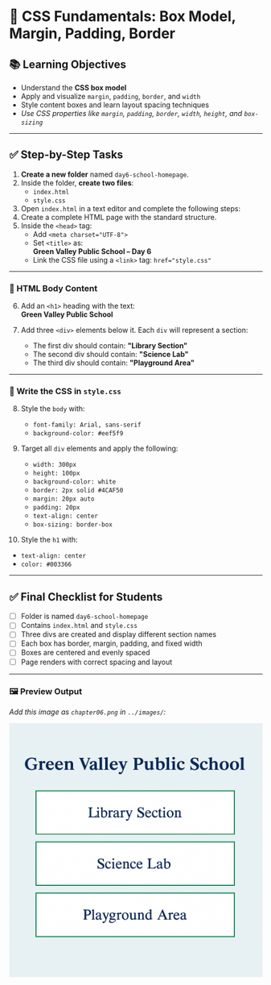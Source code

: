 # 📘 CSS Fundamentals: Box Model, Margin, Padding, Border

## 📚 Learning Objectives
- Understand the **CSS box model**
- Apply and visualize `margin`, `padding`, `border`, and `width`
- Style content boxes and learn layout spacing techniques
- *Use CSS properties like `margin`, `padding`, `border`, `width`, `height`, and `box-sizing`*

---

## ✅ Step-by-Step Tasks

1. **Create a new folder** named `day6-school-homepage`.
2. Inside the folder, **create two files**:
   - `index.html`
   - `style.css`
3. Open `index.html` in a text editor and complete the following steps:
4. Create a complete HTML page with the standard structure.
5. Inside the `<head>` tag:
   - Add `<meta charset="UTF-8">`
   - Set `<title>` as:  
     **Green Valley Public School – Day 6**
   - Link the CSS file using a `<link>` tag: `href="style.css"`

---

### 🔹 HTML Body Content

6. Add an `<h1>` heading with the text:  
   **Green Valley Public School**

7. Add three `<div>` elements below it. Each `div` will represent a section:
   - The first div should contain: **"Library Section"**
   - The second div should contain: **"Science Lab"**
   - The third div should contain: **"Playground Area"**

---

### 🔹 Write the CSS in `style.css`

8. Style the `body` with:
   - `font-family: Arial, sans-serif`
   - `background-color: #eef5f9`

9. Target all `div` elements and apply the following:
   - `width: 300px`
   - `height: 100px`
   - `background-color: white`
   - `border: 2px solid #4CAF50`
   - `margin: 20px auto`
   - `padding: 20px`
   - `text-align: center`
   - `box-sizing: border-box`

10. Style the `h1` with:
   - `text-align: center`
   - `color: #003366`

---

## ✅ Final Checklist for Students

- [ ] Folder is named `day6-school-homepage`
- [ ] Contains `index.html` and `style.css`
- [ ] Three divs are created and display different section names
- [ ] Each box has border, margin, padding, and fixed width
- [ ] Boxes are centered and evenly spaced
- [ ] Page renders with correct spacing and layout

---

### 🖼️ Preview Output

*Add this image as `chapter06.png` in `../images/`:*

![chapter6](../images/chapter06.png)
